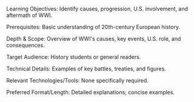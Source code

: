 Learning Objectives: Identify causes, progression, U.S. involvement, and aftermath of WWI.

Prerequisites: Basic understanding of 20th-century European history.

Depth & Scope: Overview of WWI's causes, key events, U.S. role, and consequences.

Target Audience: History students or general readers.

Technical Details: Examples of key battles, treaties, and figures.

Relevant Technologies/Tools: None specifically required.

Preferred Format/Length: Detailed explanations; concise examples.
